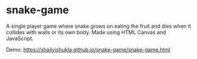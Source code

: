 # snake-game
 A single player game where snake grows on eating the fruit and dies when it collides with walls or its own body. Made using HTML Canvas and JavaScript.

Demo:
https://shailvishukla.github.io/snake-game/snake-game.html
